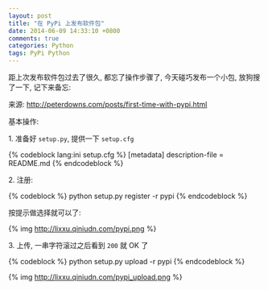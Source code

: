 ```yaml
---
layout: post
title: "在 PyPi 上发布软件包"
date: 2014-06-09 14:33:10 +0800
comments: true
categories: Python
tags: PyPi Python
---
```


距上次发布软件包过去了很久, 都忘了操作步骤了, 今天碰巧发布一个小包, 放狗搜了一下, 记下来备忘:

来源: <http://peterdowns.com/posts/first-time-with-pypi.html>

基本操作:

1\. 准备好 `setup.py`, 提供一下 `setup.cfg`

{% codeblock lang:ini setup.cfg %}
[metadata]
description-file = README.md
{% endcodeblock %}

2\. 注册:

{% codeblock %}
python setup.py register -r pypi
{% endcodeblock %}

按提示做选择就可以了:

{% img http://lixxu.qiniudn.com/pypi.png %}

3\. 上传, 一串字符滚过之后看到 `200` 就 OK 了

{% codeblock %}
python setup.py upload -r pypi
{% endcodeblock %}

{% img http://lixxu.qiniudn.com/pypi_upload.png %}
